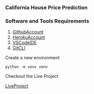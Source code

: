 ### California House Price Prediction

### Software and Tools Requirements

1. [GithubAccount](https://Github.com)
2. [HerokuAccount](https://heroku.com)
3. [VSCodeIDE](https://code.visualstudio.com/)
4. [GitCLI](https://git-scm.com/book/en/v2/Getting-Started-The-Command-Line)

Create a new environment

```
python -m venv venv
```

Checkout the Live Project

[LiveProject](https://california-housing-price-rsmf.onrender.com/)